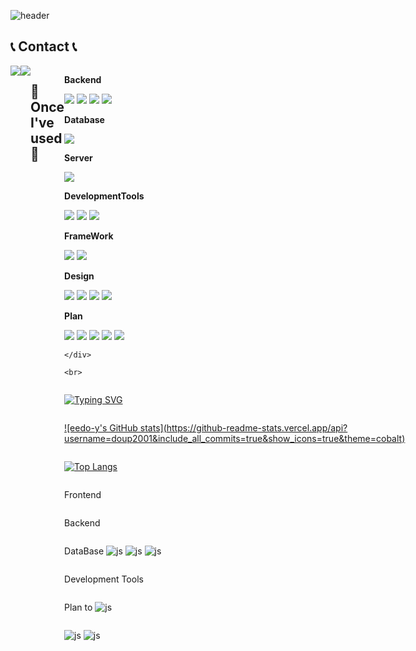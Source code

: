 ![header](https://capsule-render.vercel.app/api?type=slice&color=auto&height=300&section=header&text=eedo_y&fontSize=90)

## 📞 Contact 📞
<div style="display:flex; flex-direction:row;">
    <a href="mailto:doup2001@naver.com">
        <img src="https://img.shields.io/badge/
        Naver-EA4335?style=for-the-badge&logo=Gmail&logoColor=white"> 
    </a>
    <a href="https://www.instagram.com/eedo_y">
        <img src="https://img.shields.io/badge/
        Instagram-E4405F?style=for-the-badge&logo=Instagram&logoColor=white"> 
    </a>


## 🔨 Once I've used 🔨
<div style="display:flex; flex-direction:column; align-items:flex-start;">
    <!-- Backend -->
    <p><strong>Backend</strong></p>
    <div>
        <img src="https://img.shields.io/badge/Java-007396?style=for-the-badge&logo=Java&logoColor=white"> 
        <img src="https://img.shields.io/badge/Spring Boot-6DB33F?style=for-the-badge&logo=spring boot&logoColor=white">
        <img src="https://img.shields.io/badge/python-3776AB?style=flat-square&logo=python&logoColor=white">
        <img src="https://img.shields.io/badge/C-00599C?style=for-the-badge&logo=c&logoColor=white">
    </div>
    <!-- Database -->
    <p><strong>Database</strong></p>
    <div>
        <img src="https://img.shields.io/badge/mysql-4479A1?style=for-the-badge&logo=mysql&logoColor=white"> 
    </div>
    <!-- Server -->
    <p><strong>Server</strong></p>
    <div>
        <img src="https://img.shields.io/badge/Amazon AWS-232F3E?style=for-the-badge&logo=amazon aws&logoColor=white"> 
    </div>
    <!-- DevelopmentTools -->
    <p><strong>DevelopmentTools</strong></p>
    <div>
        <img src="https://img.shields.io/badge/Visual_Studio_Code-0078D4?style=for-the-badge&logo=visual%20studio%20code&logoColor=white"> 
        <img src="https://img.shields.io/badge/IntelliJ_IDEA-000000.svg?style=for-the-badge&logo=intellij-idea&logoColor=white">
        <img src="https://img.shields.io/badge/Anaconda-44A833?style=flat-square&logo=Anaconda&logoColor=white"/>
    </div>
    <!-- FrameWork -->
    <p><strong>FrameWork</strong></p>
    <div>
        <img src="https://img.shields.io/badge/Spring-6DB33F?style=for-the-badge&logo=spring&logoColor=white">
        <img src="https://img.shields.io/badge/Spring%20Boot-6DB33F?style=flat-square&logo=Spring%20Boot&logoColor=black"/>
    </div>
    <!-- Others -->
    <p><strong>Design</strong></p>
    <div>
      <img src="https://img.shields.io/badge/Adobe%20Illustrator-FF9A00?style=for-the-badge&logo=adobe%20illustrator&logoColor=white"> 
      <img src="https://img.shields.io/badge/Adobe%20Photoshop-31A8FF?style=for-the-badge&logo=Adobe%20Photoshop&logoColor=black"> 
      <img src="https://img.shields.io/badge/Adobe%20XD-470137?style=for-the-badge&logo=Adobe%20XD&logoColor=#FF61F6"> 
      <img src="https://img.shields.io/badge/Sketch-FFB387?style=for-the-badge&logo=sketch&logoColor=black"> 
    </div>
    <!-- Others -->
    <p><strong>Plan</strong></p>
    <div>
      <img src="https://img.shields.io/badge/JavaScript-F7DF1E?style=for-the-badge&logo=JavaScript&logoColor=white"/>
      <img src="https://img.shields.io/badge/React-61DAFB?style=flat-square&logo=React&logoColor=black"/>
      <img src="https://img.shields.io/badge/React Native-61DAFB?style=flat-square&logo=React&logoColor=black"/>
      <img src="https://img.shields.io/badge/MariaDB-003545?style=for-the-badge&logo=mariadb&logoColor=white"/>
      <img src="https://img.shields.io/badge/Node.js-43853D?style=for-the-badge&logo=node.js&logoColor=white"/>

      
        
    </div>
    
    <br>
</div>

[![Typing SVG](https://readme-typing-svg.demolab.com/?lines=First+line+of+text;Second+line+of+text)](https://git.io/typing-svg)

[![eedo-y's GitHub stats](https://github-readme-stats.vercel.app/api?
username=doup2001&include_all_commits=true&show_icons=true&theme=cobalt)](https://github.com/doup2001/github-readme-stats)


[![Top Langs](https://github-readme-stats.vercel.app/api/top-langs/?username=doup2001&layout=pie&theme=dark#gh-dark-mode-only)](https://github.com/doup2001/github-readme-stats)

Frontend




Backend

DataBase
![js]()
![js](https://img.shields.io/badge/Python-3776AB?style=for-the-badge&logo=python&logoColor=white)
![js](https://img.shields.io/badge/Java-ED8B00?style=for-the-badge&logo=openjdk&logoColor=white)

Development Tools







Plan to
![js](https://img.shields.io/badge/Amazon_AWS-232F3E?style=for-the-badge&logo=amazon-aws&logoColor=white)

![js](https://img.shields.io/badge/MariaDB-003545?style=for-the-badge&logo=mariadb&logoColor=white)
![js](https://img.shields.io/badge/docker-%230db7ed.svg?style=for-the-badge&logo=docker&logoColor=white)
